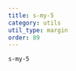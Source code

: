 ```yaml
---
title: s-my-5
category: utils
util_type: margin
order: 89
---
```

<div class="s-my-5">
  <code>s-my-5</code>
</div>